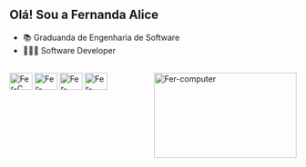 ## Olá! Sou a Fernanda Alice

- 📚 Graduanda de Engenharia de Software
- 👩🏻‍💻 Software Developer

<div style="display: inline_block"><br>
  <img align="center" alt="Fer-C" height="30" width="40" src="https://cdn.jsdelivr.net/gh/devicons/devicon/icons/c/c-original.svg" />
  <img align="center" alt="Fer-C++" height="30" width="40" src="https://cdn.jsdelivr.net/gh/devicons/devicon/icons/cplusplus/cplusplus-original.svg" />
  <img align="center" alt="Fer-java" height="30" width="40" src="https://cdn.jsdelivr.net/gh/devicons/devicon/icons/java/java-original.svg" />
  <img align="center" alt="Fer-python" height="30" width="40" src="https://cdn.jsdelivr.net/gh/devicons/devicon/icons/python/python-original.svg" />
  <img align="right" alt="Fer-computer" height="150" width="250" src="https://i.pinimg.com/originals/87/df/6d/87df6d60f4cc3c07968ae2127bddcc30.gif" />
